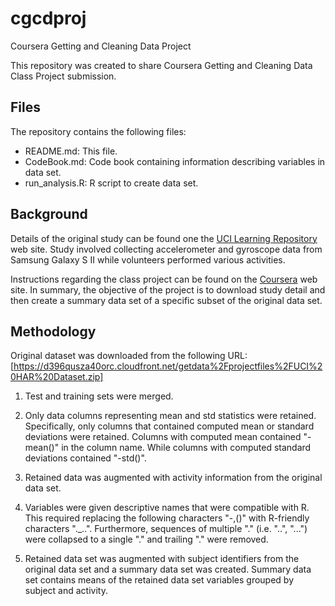 # cgcdproj
Coursera Getting and Cleaning Data Project

This repository was created to share Coursera Getting and Cleaning Data Class Project submission.  

## Files
The repository contains the following files:

* README.md: This file.
* CodeBook.md:  Code book containing information describing variables in data set.
* run_analysis.R:  R script to create data set.

## Background
Details of the original study can be found one the 
[UCI Learning Repository](http://archive.ics.uci.edu/ml/datasets/Human+Activity+Recognition+Using+Smartphones#) 
web site.  Study involved collecting accelerometer and gyroscope data from
Samsung Galaxy S II while volunteers performed various activities. 

Instructions regarding the class project can be found on the 
[Coursera](https://class.coursera.org/getdata-010/human_grading/view/courses/973497/assessments/3/submissions) web site.  In summary, the objective of the project is
to download study detail and then create a summary data set of a specific subset
of the original data set.

## Methodology
Original dataset was downloaded from the following URL:
[https://d396qusza40orc.cloudfront.net/getdata%2Fprojectfiles%2FUCI%20HAR%20Dataset.zip]

1. Test and training sets were merged.

2. Only data columns representing mean and std statistics were retained. Specifically,
only columns that contained computed mean or standard deviations were retained.
Columns with computed mean contained "-mean()" in the column name.  While
columns with computed standard deviations contained "-std()".

3. Retained data was augmented with activity information from the original data set.

4. Variables were given descriptive names that were compatible with R.  This
required replacing the following characters "-,()" with R-friendly characters
"._..".  Furthermore, sequences of multiple "." (i.e. "..", "...") were
collapsed to a single "." and trailing "." were removed.

5. Retained data set was augmented with subject identifiers from the original
data set and a summary data set was created.  Summary data set contains
means of the retained data set variables grouped by subject and activity.
